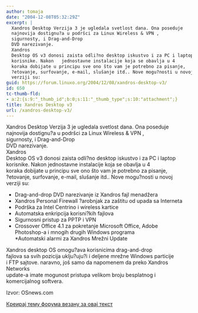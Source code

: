 ```yaml
---
author: tomaja
date: "2004-12-08T05:32:29Z"
excerpt: |
  Xandros Desktop Verzija 3 je ugledala svetlost dana. Ona poseduje
  najnovija dostignu?a u podršci za Linux Wireless & VPN ,
  sigurnosty, i Drag-and-Drop
  DVD narezivanje.
  Xandros
  Desktop OS v3 donosi zaista odli?no desktop iskustvo i za PC i laptop
  korisnike. Nakon   jednostavne instalacije koja se obavlja u 4
  koraka dobijate u principu sve ono što vam je potrebno za pisanje,
  ?etovanje, surfovanje, e-mail, slušanje itd.. Nove mogu?nosti u novoj
  verziji su:
guid: https://forum.linuxo.org/2004/12/08/xandros-desktop-v3/
id: 650
tc-thumb-fld:
- a:2:{s:9:"_thumb_id";b:0;s:11:"_thumb_type";s:10:"attachment";}
title: Xandros Desktop v3
url: /xandros-desktop-v3/
---
```

Xandros Desktop Verzija 3 je ugledala svetlost dana. Ona poseduje  
najnovija dostignu?a u podršci za Linux Wireless & VPN ,  
sigurnosty, i Drag-and-Drop  
DVD narezivanje.  
Xandros  
Desktop OS v3 donosi zaista odli?no desktop iskustvo i za PC i laptop  
korisnike. Nakon jednostavne instalacije koja se obavlja u 4  
koraka dobijate u principu sve ono što vam je potrebno za pisanje,  
?etovanje, surfovanje, e-mail, slušanje itd.. Nove mogu?nosti u novoj  
verziji su:<!--break-->

* Drag-and-drop DVD narezivanje iz Xandros fajl menadžera  
* Xandros Personal Firewall ?arobnjak za zaštitu od upada sa Interneta  
* Podrška za Intel Centrino i wireless kartice  
* Automatska enkripcija korisni?kih fajlova  
* Sigurnosni pristup za PPTP i VPN  
* Crossover Office 4.1 za pokretanje Microsoft Office, Adobe  
Photoshop-a i mnogih drugih Windows programa  
*Automatski alarmi za Xandros Mrežni Update

Xandros desktop OS omogu?ava korisnicima drag-and-drop  
fajlova sa svih pozicija uklju?uju?i i deljene mrežne Windows particije  
i FTP sajtove. naravno, još samo da napomenem da preko Xandros  
Networks  
update-a imate mogunost pristupa velikom broju besplatnog i  
komercijalnog softvera. 

Izvor: OSnews.com

[Креирај тему форума везану за овај текст](https://linuxo.org/nova-tema-na-forumu/?se_pid=650)